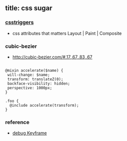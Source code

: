 title: css sugar
---

### [csstriggers][1]

- css attributes that matters Layout | Paint | Composite


### cubic-bezier

- http://cubic-bezier.com/#.17,.67,.83,.67




```

@mixin accelerate($name) {
 will-change: $name;
 transform: translateZ(0);
 backface-visibility: hidden;
 perspective: 1000px;
}

.foo {
  @include accelerate(transform);
}

```


### reference
- [debug Keyframe][2]






[1]: http://csstriggers.com/ "csstriggers"
[2]:http://www.w3ctech.com/topic/1472 "debug Keyframe"


